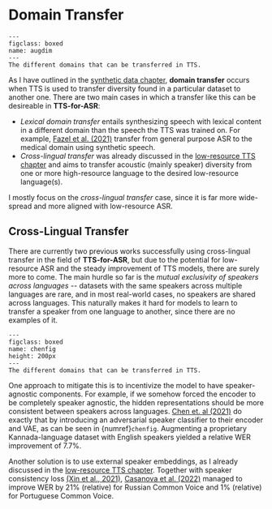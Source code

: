 # Domain Transfer

```{figure} ../figures/augdimensions.svg
---
figclass: boxed
name: augdim
---
The different domains that can be transferred in TTS.
```

As I have outlined in the [synthetic data chapter](01_other_fields), **domain transfer** occurs when TTS is used to transfer diversity found in a particular dataset to another one. There are two main cases in which a transfer like this can be desireable in **TTS-for-ASR**:
- *Lexical domain transfer* entails synthesizing speech with lexical content in a different domain than the speech the TTS was trained on. For example, [Fazel et al. (2021)](references.html#fazel2021medical) transfer from general purpose ASR to the medical domain using synthetic speech.
- *Cross-lingual transfer* was already discussed in the [low-resource TTS chapter](04_low_resource_tts) and aims to transfer acoustic (mainly speaker) diversity from one or more high-resource language to the desired low-resource language(s). 

I mostly focus on the *cross-lingual transfer* case, since it is far more wide-spread and more aligned with low-resource ASR.

## Cross-Lingual Transfer

There are currently two previous works successfully using cross-lingual transfer in the field of **TTS-for-ASR**, but due to the potential for low-resource ASR and the steady improvement of TTS models, there are surely more to come. The main hurdle so far is the *mutual exclusivity of speakers across languages* -- datasets with the same speakers across multiple languages are rare, and in most real-world cases, no speakers are shared across languages. This naturally makes it hard for models to learn to transfer a speaker from one language to another, since there are no examples of it.
 
```{figure} ../figures/chenfig.png
---
figclass: boxed
name: chenfig
height: 200px
---
The different domains that can be transferred in TTS.
```

 One approach to mitigate this is to incentivize the model to have speaker-agnostic components. For example, if we somehow forced the encoder to be completely speaker agnostic, the hidden representations should be more consistent between speakers across languages. [Chen et. al (2021)](references.html#chen2021mixmatch) do exactly that by introducing an adversarial speaker classifier to their encoder and VAE, as can be seen in {numref}`chenfig`. Augmenting a proprietary Kannada-language dataset with English speakers yielded a relative WER improvement of 7.7%.

 Another solution is to use external speaker embeddings, as I already discussed in the [low-resource TTS chapter](04_low_resource_tts). Together with speaker consistency loss [(Xin et al., 2021)](references.html#xin2021scl), [Casanova et al. (2022)](references.html#casanova2022singlespeaker) managed to improve WER by 21% (relative) for Russian Common Voice and 1% (relative) for Portuguese Common Voice.